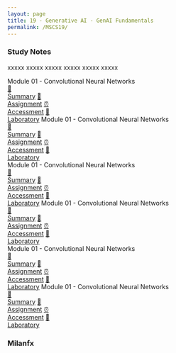 ```yaml
---
layout: page
title: 19 - Generative AI - GenAI Fundamentals
permalink: /MSCS19/
---
```


<h3>Study Notes</h3>

xxxxx xxxxx xxxxx xxxxx xxxxx xxxxx

<div>
  <span class="btn spec1"><span class="btn spec2">Module 01 - Convolutional Neural Networks</span>
  <br>
  <a href="/04-MSCS-Courses/MSCS01/M1/" class="btn icon1">📝<br>Summary</a>
  <a href="/04-MSCS-Courses/MSCS01/M1/" class="btn icon2">📖<br>Assignment</a>
  <a href="/04-MSCS-Courses/MSCS01/M1/" class="btn icon3">⏰<br>Accessment</a>
  <a href="/04-MSCS-Courses/MSCS01/M1/" class="btn icon4">📂<br>Laboratory</a>
  </span>
  <span class="btn spec1"><span class="btn spec2">Module 01 - Convolutional Neural Networks</span>
  <br>
  <a href="/04-MSCS-Courses/MSCS01/M1/" class="btn icon1">📝<br>Summary</a>
  <a href="/04-MSCS-Courses/MSCS01/M1/" class="btn icon2">📖<br>Assignment</a>
  <a href="/04-MSCS-Courses/MSCS01/M1/" class="btn icon3">⏰<br>Accessment</a>
  <a href="/04-MSCS-Courses/MSCS01/M1/" class="btn icon4">📂<br>Laboratory</a>
  </span>
</div>

<div>
  <span class="btn spec1"><span class="btn spec2">Module 01 - Convolutional Neural Networks</span>
  <br>
  <a href="/04-MSCS-Courses/MSCS01/M1/" class="btn icon1">📝<br>Summary</a>
  <a href="/04-MSCS-Courses/MSCS01/M1/" class="btn icon2">📖<br>Assignment</a>
  <a href="/04-MSCS-Courses/MSCS01/M1/" class="btn icon3">⏰<br>Accessment</a>
  <a href="/04-MSCS-Courses/MSCS01/M1/" class="btn icon4">📂<br>Laboratory</a>
  </span>
  <span class="btn spec1"><span class="btn spec2">Module 01 - Convolutional Neural Networks</span>
  <br>
  <a href="/04-MSCS-Courses/MSCS01/M1/" class="btn icon1">📝<br>Summary</a>
  <a href="/04-MSCS-Courses/MSCS01/M1/" class="btn icon2">📖<br>Assignment</a>
  <a href="/04-MSCS-Courses/MSCS01/M1/" class="btn icon3">⏰<br>Accessment</a>
  <a href="/04-MSCS-Courses/MSCS01/M1/" class="btn icon4">📂<br>Laboratory</a>
  </span>
</div>

<div>
  <span class="btn spec1"><span class="btn spec2">Module 01 - Convolutional Neural Networks</span>
  <br>
  <a href="/04-MSCS-Courses/MSCS01/M1/" class="btn icon1">📝<br>Summary</a>
  <a href="/04-MSCS-Courses/MSCS01/M1/" class="btn icon2">📖<br>Assignment</a>
  <a href="/04-MSCS-Courses/MSCS01/M1/" class="btn icon3">⏰<br>Accessment</a>
  <a href="/04-MSCS-Courses/MSCS01/M1/" class="btn icon4">📂<br>Laboratory</a>
  </span>
  <span class="btn spec1"><span class="btn spec2">Module 01 - Convolutional Neural Networks</span>
  <br>
  <a href="/04-MSCS-Courses/MSCS01/M1/" class="btn icon1">📝<br>Summary</a>
  <a href="/04-MSCS-Courses/MSCS01/M1/" class="btn icon2">📖<br>Assignment</a>
  <a href="/04-MSCS-Courses/MSCS01/M1/" class="btn icon3">⏰<br>Accessment</a>
  <a href="/04-MSCS-Courses/MSCS01/M1/" class="btn icon4">📂<br>Laboratory</a>
  </span>
</div>

<h3>Milanfx</h3>
